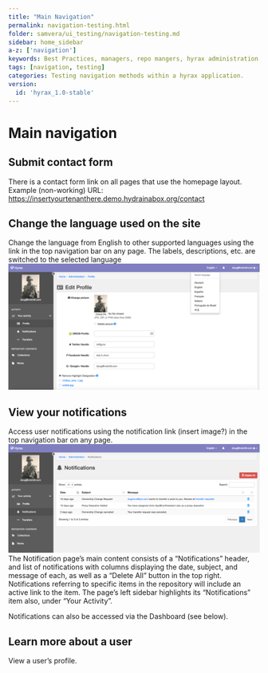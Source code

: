 ```yaml
---
title: "Main Navigation"
permalink: navigation-testing.html
folder: samvera/ui_testing/navigation-testing.md
sidebar: home_sidebar
a-z: ['navigation']
keywords: Best Practices, managers, repo mangers, hyrax administration
tags: [navigation, testing]
categories: Testing navigation methods within a hyrax application.
version:
  id: 'hyrax_1.0-stable'
---
```


# Main navigation

## Submit contact form
There is a contact  form link on all pages that use the homepage layout. Example (non-working) URL: https://insertyourtenanthere.demo.hydrainabox.org/contact

## Change the language used on the site
Change the language from English to other supported languages using the link in the top navigation bar on any page. The labels, descriptions, etc. are switched to the selected language ![navigation](images/screenshots/UIT_nav_1.png)

## View your notifications
Access user notifications using the notification link (insert image?) in the top navigation bar on any page. ![navigation](images/screenshots/UIT_nav_2.png)  The Notification page’s main content consists of a “Notifications” header, and list of notifications with columns displaying the date, subject, and message of each, as well as a “Delete All” button in the top right. Notifications referring to specific items in the repository will include an active link to the item. The page’s left sidebar highlights its “Notifications” item also, under “Your Activity”.

Notifications can also be accessed via the Dashboard (see below).

## Learn more about a user
View a user’s profile.
